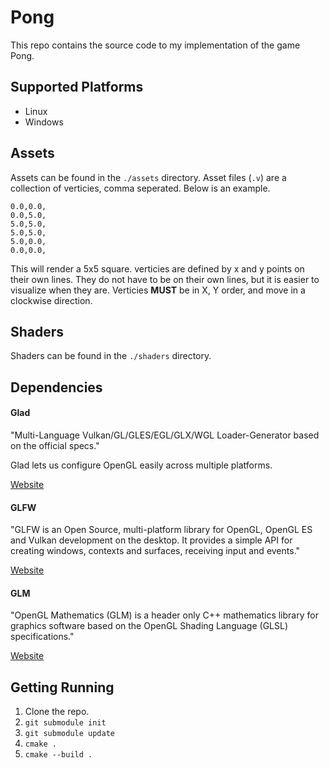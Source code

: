 # Pong

This repo contains the source code to my implementation of the game Pong.

## Supported Platforms

* Linux
* Windows

## Assets

Assets can be found in the `./assets` directory. Asset files (`.v`) are a collection of verticies, comma seperated. Below is an example.

```
0.0,0.0,
0.0,5.0,
5.0,5.0,
5.0,5.0,
5.0,0.0,
0.0,0.0,
```

This will render a 5x5 square. verticies are defined by x and y points on their own lines. They do not have to be on their own lines, but it is easier to visualize when they are. Verticies **MUST** be in X, Y order, and move in a clockwise direction.

## Shaders

Shaders can be found in the `./shaders` directory. 

## Dependencies

#### Glad

"Multi-Language Vulkan/GL/GLES/EGL/GLX/WGL Loader-Generator based on the official specs."

Glad lets us configure OpenGL easily across multiple platforms.

[Website](https://github.com/Dav1dde/glad)

#### GLFW

"GLFW is an Open Source, multi-platform library for OpenGL, OpenGL ES and Vulkan development on the desktop. It provides a simple API for creating windows, contexts and surfaces, receiving input and events."

[Website](https://www.glfw.org/)

#### GLM

"OpenGL Mathematics (GLM) is a header only C++ mathematics library for graphics software based on the OpenGL Shading Language (GLSL) specifications."

[Website](https://github.com/g-truc/glm)

## Getting Running 

1) Clone the repo.
2) `git submodule init`
3) `git submodule update`
4) `cmake .`
5) `cmake --build .`
